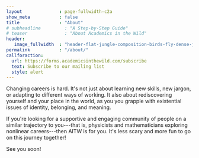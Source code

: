 ```yaml
---
layout              : page-fullwidth-c2a
show_meta           : false
title               : "About"
# subheadline         : "A Step-by-Step Guide"
# teaser              : "About Academics in the Wild"
header:
   image_fullwidth  : "header-flat-jungle-composition-birds-fly-dense-jungle-pink-flamingos-large-parrots.jpg"
permalink           : "/about/"
callforaction:
  url: https://forms.academicsinthewild.com/subscribe
  text: Subscribe to our mailing list
  style: alert
---
```

Changing careers is hard. It's not just about learning new skills, new jargon, or adapting to different ways of working. It also about rediscovering yourself and your place in the world, as you you grapple with existential issues of identity, belonging, and meaning. 

If you're looking for a supportive and engaging community of people on a similar trajectory to you---that is, physicists and mathematicians exploring nonlinear careers---then AITW is for you. It's less scary and more fun to go on this journey together!

See you soon!